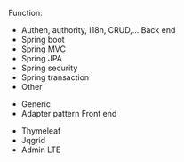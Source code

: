 Function:
- Authen, authority, I18n, CRUD,...
Back end 
- Spring boot 
- Spring MVC
- Spring JPA
- Spring security
- Spring transaction
- Other
+ Generic
+ Adapter pattern
Front end
- Thymeleaf
- Jqgrid
- Admin LTE
